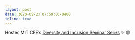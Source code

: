 ```yaml
---
layout: post
date: 2020-09-23 07:59:00-0400
inline: true
---
```


Hosted MIT CEE's [Diversity and Inclusion Seminar Series](https://cee.mit.edu/about/diversity-and-inclusion/) :sparkles: :smile:
